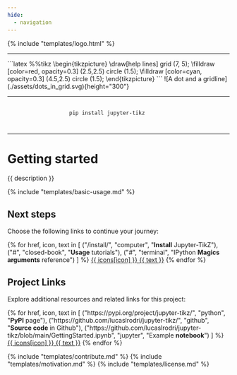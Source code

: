 ```yaml
---
hide:
  - navigation
---
```


{% include "templates/logo.html" %}

---

<div style="display: flex; justify-content: center; align-items: center; column-gap: 1em; margin: 0 auto; flex-wrap: wrap" markdown>
```latex
%%tikz
\begin{tikzpicture}
    \draw[help lines] grid (7, 5);
     \filldraw [color=red, opacity=0.3] (2.5,2.5) circle (1.5);
     \filldraw [color=cyan, opacity=0.3] (4.5,2.5) circle (1.5);
\end{tikzpicture}
```
![A dot and a gridline](./assets/dots_in_grid.svg){height="300"}
</div>


---

<div style="display: flex; justify-content: center; margin: 0 auto;">
<pre style="min-width: 16em; height: 2em;">
<code class="language-shell">pip install jupyter-tikz</code>
</pre>
</div>


---

# Getting started

{{ description }}

{% include "templates/basic-usage.md" %}

## Next steps

Choose the following links to continue your journey:

<div class="grid">
  {% for href, icon, text in [
    ("/install/", "computer", "<strong>Install</strong> Jupyter-TikZ"), 
    ("#", "closed-book", "<strong>Usage</strong> tutorials"), 
    ("#", "terminal", "IPython <strong>Magics arguments</strong> reference")
  ] %}
    <a class="card card-link" href="{{ href }}"><span class="twemoji">{{ icons[icon] }}</span> {{ text }}</a>
  {% endfor %}
</div>


## Project Links

Explore additional resources and related links for this project:

<div class="grid">
 {% for href, icon, text in [
  ("https://pypi.org/project/jupyter-tikz/", "python", "<strong>PyPI</strong> page"),
  ("https://github.com/lucaslrodri/jupyter-tikz/", "github", "<strong>Source code</strong> in Github"),
  ("https://github.com/lucaslrodri/jupyter-tikz/blob/main/GettingStarted.ipynb", "jupyter", "Example <strong>notebook</strong>")
 ] %}
  <a class="card card-link" href="https://pypi.org/project/jupyter-tikz/" target="_blank"><span class="twemoji">{{ icons[icon] }}</span> {{ text }}</a>
 {% endfor %}
</div>

{% include "templates/contribute.md" %}
{% include "templates/motivation.md" %}
{% include "templates/license.md" %}
